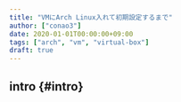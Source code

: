 ```yaml
---
title: "VMにArch Linux入れて初期設定するまで"
author: ["conao3"]
date: 2020-01-01T00:00:00+09:00
tags: ["arch", "vm", "virtual-box"]
draft: true
---
```


## intro {#intro}
